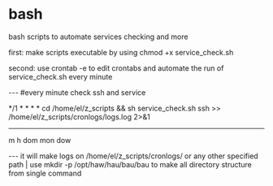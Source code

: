 # bash
bash scripts to automate services checking and more

first: make scripts executable by using chmod +x service_check.sh


second: use crontab -e to edit crontabs and automate the run of service_check.sh every minute


 --- #every minute check ssh and service

*/1 * * * * cd /home/el/z_scripts && sh service_check.sh ssh >> /home/el/z_scripts/cronlogs/logs.log 2>&1




* * * * *

m h dom mon dow

 --- it will make logs on /home/el/z_scripts/cronlogs/ or any other specified path | use mkdir -p /opt/haw/hau/bau/bau to make all directory structure from single command
